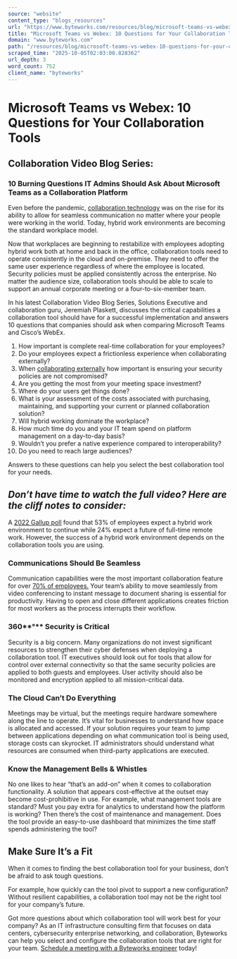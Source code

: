 ```yaml
---
source: "website"
content_type: "blogs_resources"
url: "https://www.byteworks.com/resources/blog/microsoft-teams-vs-webex-10-questions-for-your-collaboration-tools/"
title: "Microsoft Teams vs Webex: 10 Questions for Your Collaboration Tools"
domain: "www.byteworks.com"
path: "/resources/blog/microsoft-teams-vs-webex-10-questions-for-your-collaboration-tools/"
scraped_time: "2025-10-05T02:03:00.828362"
url_depth: 3
word_count: 752
client_name: "byteworks"
---
```


# Microsoft Teams vs Webex: 10 Questions for Your Collaboration Tools

## **Collaboration Video Blog Series:**

### 10 Burning Questions IT Admins Should Ask About Microsoft Teams as a Collaboration Platform

Even before the pandemic, [collaboration technology](https://financesonline.com/online-collaboration-statistics-analysis-of-trends-data-and-market-share/) was on the rise for its ability to allow for seamless communication no matter where your people were working in the world. Today, hybrid work environments are becoming the standard workplace model.  

Now that workplaces are beginning to restabilize with employees adopting hybrid work both at home and back in the office, collaboration tools need to operate consistently in the cloud and on-premise. They need to offer the same user experience regardless of where the employee is located. Security policies must be applied consistently across the enterprise. No matter the audience size, collaboration tools should be able to scale to support an annual corporate meeting or a four-to-six-member team.  

In his latest Collaboration Video Blog Series, Solutions Executive and collaboration guru, Jeremiah Plaskett, discusses the critical capabilities a collaboration tool should have for a successful implementation and answers 10 questions that companies should ask when comparing Microsoft Teams and Cisco’s WebEx.

1.  How important is complete real-time collaboration for your employees?  
2.  Do your employees expect a frictionless experience when collaborating externally?  
3.  When [collaborating externally](https://www.byteworks.com/resources/blog/the-all-new-webex-contact-center-from-cisco-a-sneak-peek/) how important is ensuring your security policies are not compromised?  
4.  Are you getting the most from your meeting space investment?  
5.  Where do your users get things done?  
6.  What is your assessment of the costs associated with purchasing, maintaining, and supporting your current or planned collaboration solution?  
7.  Will hybrid working dominate the workplace?  
8.  How much time do you and your IT team spend on platform management on a day-to-day basis?  
9.  Wouldn’t you prefer a native experience compared to interoperability?  
10.  Do you need to reach large audiences?

Answers to these questions can help you select the best collaboration tool for your needs.

## **_Don’t have time to watch the full video? Here are the cliff notes to consider:_**

A [2022 Gallup poll](https://www.gallup.com/workplace/390632/future-hybrid-work-key-questions-answered-data.aspx#) found that 53% of employees expect a hybrid work environment to continue while 24% expect a future of full-time remote work. However, the success of a hybrid work environment depends on the collaboration tools you are using.  

### **Communications Should Be Seamless**

Communication capabilities were the most important collaboration feature for over [70% of employees.](https://c1.sfdcstatic.com/content/dam/web/en_us/www/assets/pdf/platform/hbras-ex.pdf) Your team’s ability to move seamlessly from video conferencing to instant message to document sharing is essential for productivity. Having to open and close different applications creates friction for most workers as the process interrupts their workflow.

### **360****°** **Security is Critical**

Security is a big concern. Many organizations do not invest significant resources to strengthen their cyber defenses when deploying a collaboration tool. IT executives should look out for tools that allow for control over external connectivity so that the same security policies are applied to both guests and employees. User activity should also be monitored and encryption applied to all mission-critical data.

### **The Cloud Can’t Do Everything**

Meetings may be virtual, but the meetings require hardware somewhere along the line to operate. It’s vital for businesses to understand how space is allocated and accessed. If your solution requires your team to jump between applications depending on what communication tool is being used, storage costs can skyrocket. IT administrators should understand what resources are consumed when third-party applications are executed.

### **Know the Management Bells & Whistles**

No one likes to hear “that’s an add-on” when it comes to collaboration functionality. A solution that appears cost-effective at the outset may become cost-prohibitive in use. For example, what management tools are standard? Must you pay extra for analytics to understand how the platform is working? Then there’s the cost of maintenance and management. Does the tool provide an easy-to-use dashboard that minimizes the time staff spends administering the tool?

## **Make Sure It’s a Fit**

When it comes to finding the best collaboration tool for your business, don’t be afraid to ask tough questions.  

For example, how quickly can the tool pivot to support a new configuration? Without resilient capabilities, a collaboration tool may not be the right tool for your company’s future.  

Got more questions about which collaboration tool will work best for your company?  As an IT infrastructure consulting firm that focuses on data centers, cybersecurity enterprise networking, and collaboration, Byteworks can help you select and configure the collaboration tools that are right for your team. [Schedule a meeting with a Byteworks engineer](https://meetings.hubspot.com/john-ormand) today!